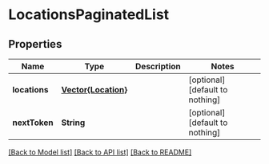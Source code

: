 # LocationsPaginatedList


## Properties
Name | Type | Description | Notes
------------ | ------------- | ------------- | -------------
**locations** | [**Vector{Location}**](Location.md) |  | [optional] [default to nothing]
**nextToken** | **String** |  | [optional] [default to nothing]


[[Back to Model list]](../README.md#models) [[Back to API list]](../README.md#api-endpoints) [[Back to README]](../README.md)


